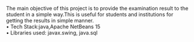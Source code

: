 The main objective of this project is to provide the examination result to the student in a simple way.This is useful for students and institutions for getting the results in simple manner.                                        
• Tech Stack:java,Apache NetBeans 15                                                                                      
• Libraries used: javax.swing, java.sql
